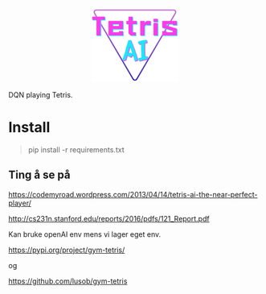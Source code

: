 <p align="center">
  <img src="./rapporter/imgs/tetrisAI.png" height=150 />
</p>

DQN playing Tetris.

# Install

> pip install -r requirements.txt

## Ting å se på

https://codemyroad.wordpress.com/2013/04/14/tetris-ai-the-near-perfect-player/

http://cs231n.stanford.edu/reports/2016/pdfs/121_Report.pdf

Kan bruke openAI env mens vi lager eget env.

https://pypi.org/project/gym-tetris/

og

https://github.com/lusob/gym-tetris
